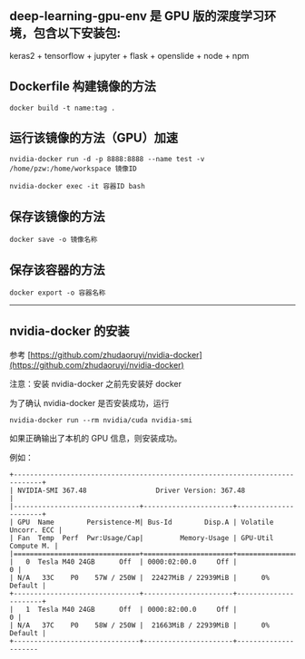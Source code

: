 ## deep-learning-gpu-env 是 GPU 版的深度学习环境，包含以下安装包:

keras2 + tensorflow + jupyter + flask + openslide + node + npm

## Dockerfile 构建镜像的方法

    docker build -t name:tag .

## 运行该镜像的方法（GPU）加速

    nvidia-docker run -d -p 8888:8888 --name test -v /home/pzw:/home/workspace 镜像ID

    nvidia-docker exec -it 容器ID bash

## 保存该镜像的方法

    docker save -o 镜像名称

## 保存该容器的方法

    docker export -o 容器名称

***

## nvidia-docker 的安装

参考 [https://github.com/zhudaoruyi/nvidia-docker](https://github.com/zhudaoruyi/nvidia-docker)

注意：安装 nvidia-docker 之前先安装好 docker

为了确认 nvidia-docker 是否安装成功，运行

    nvidia-docker run --rm nvidia/cuda nvidia-smi

如果正确输出了本机的 GPU 信息，则安装成功。

例如：

    +-----------------------------------------------------------------------------+
    | NVIDIA-SMI 367.48                 Driver Version: 367.48                    |
    |-------------------------------+----------------------+----------------------+
    | GPU  Name        Persistence-M| Bus-Id        Disp.A | Volatile Uncorr. ECC |
    | Fan  Temp  Perf  Pwr:Usage/Cap|         Memory-Usage | GPU-Util  Compute M. |
    |===============================+======================+======================|
    |   0  Tesla M40 24GB      Off  | 0000:02:00.0     Off |                    0 |
    | N/A   33C    P0    57W / 250W |  22427MiB / 22939MiB |      0%      Default |
    +-------------------------------+----------------------+----------------------+
    |   1  Tesla M40 24GB      Off  | 0000:82:00.0     Off |                    0 |
    | N/A   37C    P0    58W / 250W |  21663MiB / 22939MiB |      0%      Default |
    +-------------------------------+----------------------+---------------------
